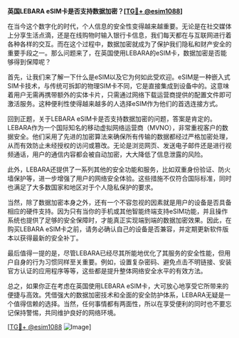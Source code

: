 **英国LEBARA eSIM卡是否支持数据加密？[[TG💪+ @esim1088](https://t.me/s/esim1088)]**

在当今这个数字化的时代，个人信息的安全性变得越来越重要。无论是在社交媒体上分享生活点滴，还是在线购物时输入银行卡信息，我们每天都在与互联网进行着各种各样的交互。而在这个过程中，数据加密就成为了保护我们隐私和财产安全的重要手段之一。那么问题来了，在英国使用LEBARA的eSIM卡，数据加密是否能够得到保障呢？

首先，让我们来了解一下什么是eSIM以及它为何如此受欢迎。eSIM是一种嵌入式SIM卡技术，与传统可拆卸的物理SIM卡不同，它是直接集成到设备中的。这意味着用户无需再携带额外的实体卡片，只需通过网络下载运营商提供的配置文件即可激活服务。这种便利性使得越来越多的人选择eSIM作为他们的首选连接方式。

回到正题，关于LEBARA eSIM卡是否支持数据加密的问题，答案是肯定的。LEBARA作为一个国际知名的移动虚拟网络运营商（MVNO），非常重视客户的数据安全。他们采用了先进的加密算法来确保所有传输的数据都经过严格加密处理，从而有效防止未经授权的访问或篡改。无论是浏览网页、发送电子邮件还是进行视频通话，用户的通信内容都会被自动加密，大大降低了信息泄露的风险。

此外，LEBARA还提供了一系列其他的安全功能和服务，比如双重身份验证、防火墙保护等，进一步增强了用户的网络安全体验。这些措施不仅符合国际标准，同时也满足了大多数国家和地区对于个人隐私保护的要求。

当然，除了数据加密本身之外，还有一个不容忽视的因素就是用户的设备是否具备相应的硬件支持。因为只有当你的手机或其他智能终端支持eSIM功能，并且操作系统也提供了足够的安全保障时，才能真正实现端到端的数据加密效果。因此，在购买LEBARA eSIM卡之前，请务必确认自己的设备是否兼容，并定期更新软件版本以获得最新的安全补丁。

最后值得一提的是，尽管LEBARA已经尽其所能地优化了其服务的安全性能，但用户自身的行为习惯同样至关重要。例如，设置复杂密码、避免点击不明链接、安装官方认证的应用程序等等，这些都是提升整体网络安全水平的有效方法。

总之，如果你正在考虑在英国使用LEBARA eSIM卡，大可放心地享受它所带来的便捷与高效。凭借强大的数据加密技术和全面的安全防护体系，LEBARA无疑是一个值得信赖的选择。当然，任何事情都有两面性，所以在享受便利的同时也不要忘记保持警惕，共同维护良好的网络环境。

[[TG💪+ @esim1088](https://t.me/s/esim1088) ![Image](https://i.postimg.cc/4NQfJmqS/Snipaste-2025-05-13-00-14-12.png)]